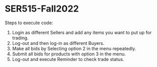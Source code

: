 # SER515-Fall2022

Steps to execute code:

1) Login as different Sellers and add any items you want to put up for trading.
3) Log-out and then log-in as different Buyers.
4) Make all bids by Selecting option 2 in the menu repeatedly.
5) Submit all bids for products with option 3 in the menu.
6) Log-out and execute Reminder to check trade status.
